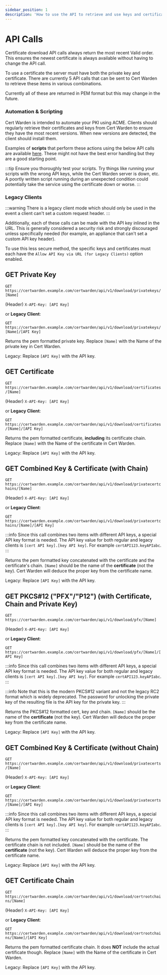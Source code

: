 ```yaml
---
sidebar_position: 1
description: 'How to use the API to retrieve and use keys and certificates.'
---
```


# API Calls

Certificate download API calls always return the most recent
Valid order. This ensures the newest certificate is always
available without having to change the API call.

To use a certificate the server must have both the private key and
certificate. There are currently 5 API calls that can be sent to
Cert Warden to retrieve these items in various combinations.

Currently all of these are returned in PEM format but this may
change in the future.

### Automation & Scripting

Cert Warden is intended to automate your PKI using ACME. Clients should
regularly retrieve their certificates and keys from Cert Warden to ensure
they have the most recent versions. When new versions are
detected, the client should install them.

Examples of **scripts** that perform these actions using the
below API calls are available
[here](https://github.com/gregtwallace/certificate-scripts).
These might not have the best error handling but they are a
good starting point.

:::tip
Ensure you thoroughly test your scripts. Try things like running
your scripts with the wrong API keys, while the Cert Warden server is
down, etc. A poortly written script running during an unexpected
condition could potentially take the service using the certificate
down or worse.
:::

### Legacy Clients

:::warning
There is a legacy client mode which should only be used in the
event a client can't set a custom request header.
:::

Additionally, each of these calls can be made with the API
key inlined in the URL. This is generally considered a security
risk and strongly discouraged unless specifically needed (for
example, an appliance that can't set a custom API key header).

To use this less secure method, the specific keys and certificates
must each have the `Allow API Key via URL (for Legacy Clients)`
option enabled.

## GET Private Key

`GET https://certwarden.example.com/certwarden/api/v1/download/privatekeys/[Name]`

(Header) `X-API-Key: [API Key]`

or **Legacy Client**:

`GET https://certwarden.example.com/certwarden/api/v1/download/privatekeys/[Name]/[API Key]`

Returns the pem formatted private key. Replace `[Name]` with the
Name of the private key in Cert Warden.

Legacy: Replace `[API Key]` with the API key.

## GET Certificate

`GET https://certwarden.example.com/certwarden/api/v1/download/certificates/[Name]`

(Header) `X-API-Key: [API Key]`

or **Legacy Client**:

`GET https://certwarden.example.com/certwarden/api/v1/download/certificates/[Name]/[API Key]`

Returns the pem formatted certificate, **including** its
certificate chain. Replace `[Name]` with the Name of the
certificate in Cert Warden.

Legacy: Replace `[API Key]` with the API key.

## GET Combined Key & Certificate (with Chain)

`GET https://certwarden.example.com/certwarden/api/v1/download/privatecertchains/[Name]`

(Header) `X-API-Key: [API Key]`

or **Legacy Client**:

`GET https://certwarden.example.com/certwarden/api/v1/download/privatecertchains/[Name]/[API Key]`

:::info
Since this call combines two items with different API keys, a
special API key format is needed. The API key value for both
regular and legacy clients is `[cert API key].[key API key]`.
For example `certAPI123.keyAPIabc`.
:::

Returns the pem formatted key concatenated with the certificate and
the certificate's chain. `[Name]` should be the name
of the **certificate** (not the key). Cert Warden will deduce the proper
key from the certificate name.

Legacy: Replace `[API Key]` with the API key.

## GET PKCS#12 ("PFX"/"P12") (with Certificate, Chain and Private Key)

`GET https://certwarden.example.com/certwarden/api/v1/download/pfx/[Name]`

(Header) `X-API-Key: [API Key]`

or **Legacy Client**:

`GET https://certwarden.example.com/certwarden/api/v1/download/pfx/[Name]/[API Key]`

:::info
Since this call combines two items with different API keys, a
special API key format is needed. The API key value for both
regular and legacy clients is `[cert API key].[key API key]`.
For example `certAPI123.keyAPIabc`.
:::

:::info
Note that this is the modern PKCS#12 variant and not the legacy 
RC2 format which is widely deprecated. The password for unlocking
the private key of the resulting file is the API key for the private key.
:::

Returns the PKCS#12 formatted cert, key and chain. `[Name]` should 
be the name of the **certificate** (not the key). Cert Warden will 
deduce the proper key from the certificate name.

Legacy: Replace `[API Key]` with the API key.


## GET Combined Key & Certificate (without Chain)

`GET https://certwarden.example.com/certwarden/api/v1/download/privatecerts/[Name]`

(Header) `X-API-Key: [API Key]`

or **Legacy Client**:

`GET https://certwarden.example.com/certwarden/api/v1/download/privatecerts/[Name]/[API Key]`

:::info
Since this call combines two items with different API keys, a
special API key format is needed. The API key value for both
regular and legacy clients is `[cert API key].[key API key]`.
For example `certAPI123.keyAPIabc`.
:::

Returns the pem formatted key concatenated with the certificate.
The certificate chain is not included. `[Name]` should be the name
of the **certificate** (not the key). Cert Warden will deduce the proper
key from the certificate name.

Legacy: Replace `[API Key]` with the API key.

## GET Certificate Chain

`GET https://certwarden.example.com/certwarden/api/v1/download/certrootchains/[Name]`

(Header) `X-API-Key: [API Key]`

or **Legacy Client**:

`GET https://certwarden.example.com/certwarden/api/v1/download/certrootchains/[Name]/[API Key]`

Returns the pem formatted certificate chain. It does **NOT**
include the actual certificate though. Replace `[Name]` with
the Name of the certificate in Cert Warden.

Legacy: Replace `[API Key]` with the API key.
